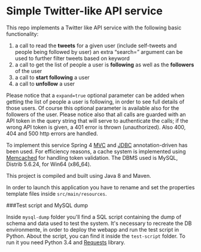 # Simple Twitter-like API service
This repo implements a Twitter like API service with the following basic functionality:

1. a call to read the **tweets** for a given user (include self-tweets and people being followed by user)
an extra “search=” argument can be used to further filter tweets based on keyword
2. a call to get the list of people a user is **following** as well as the **followers** of the user
3. a call to **start following** a user
4. a call to **unfollow** a user

Please notice that a `expand=true` optional parameter can be added when getting the list of people a user is following,
 in order to see full details of those users. Of course this optional parameter is available also for the followers of the user.
Please notice also that all calls are guarded with an API token in the query string that will serve
to authenticate the calls; if the wrong API token is given, a 401 error is thrown (unauthorized).
Also 400, 404 and 500 http errors are handled.

To implement this service Spring 4 [MVC](http://docs.spring.io/spring/docs/current/spring-framework-reference/html/mvc.html)
 and [JDBC](http://docs.spring.io/spring/docs/current/spring-framework-reference/html/jdbc.html) annotation-driven has been used.
For efficiency reasons, a cache system is implemented using [Memcached](http://memcached.org/) for handling token
validation.
The DBMS used is MySQL, Distrib 5.6.24, for Win64 (x86_64).

This project is compiled and built using Java 8 and Maven.

In order to launch this application you have to rename and set the properties template files inside `src/main/resources`.

###Test script and MySQL dump

Inside `mysql-dump` folder you'll find a SQL script containing the dump of schema and data used to test the system.
It's necessary to recreate the DB environmente, in order to deploy the webapp and run the test script in Python.
About the script, you can find it inside the `test-script` folder. To run it you need Python 3.4 and 
[Requests](http://docs.python-requests.org/en/latest/) library.
